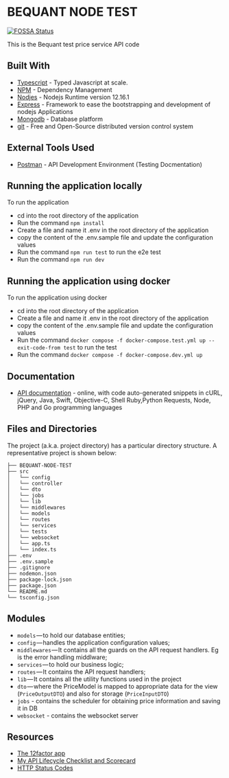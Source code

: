 # BEQUANT NODE TEST
[![FOSSA Status](https://app.fossa.io/api/projects/git%2Bgithub.com%2FSpring-Boot-Framework%2FSpring-Boot-Application-Template.svg?type=shield)](https://app.fossa.io/projects/git%2Bgithub.com%2FSpring-Boot-Framework%2FSpring-Boot-Application-Template?ref=badge_shield)

This is the Bequant test price service API code

## Built With


* 	[Typescript](https://www.typescriptlang.org/) - Typed Javascript at scale.
* 	[NPM](https://npm.org/) - Dependency Management
* 	[Nodjes](http://nodejs.org) - Nodejs Runtime version 12.16.1
* 	[Express](https://expressjs.com/) - Framework to ease the bootstrapping and development of nodejs Applications
* 	[Mongodb](https://www.mongodb.com/) - Database platform
* 	[git](https://git-scm.com/) - Free and Open-Source distributed version control system 


## External Tools Used

* [Postman](https://www.getpostman.com/) - API Development Environment (Testing Docmentation)


## Running the application locally

To run the application

* cd into the root directory of the application
* Run the command `npm install`
* Create a file and name it .env in the root directory of the application
* copy the content of the .env.sample file and update the configuration values
* Run the command `npm run test` to run the e2e test
* Run the command `npm run dev`




## Running the application using docker

To run the application using docker

* cd into the root directory of the application
* Create a file and name it .env in the root directory of the application
* copy the content of the .env.sample file and update the configuration values
* Run the command `docker compose -f docker-compose.test.yml up --exit-code-from test` to run the test
* Run the command `docker compose -f docker-compose.dev.yml up`



## Documentation

* [API documentation](https://documenter.getpostman.com/view/6138446/UVyn3K1J) - online, with code auto-generated snippets in cURL, jQuery, Java, Swift, Objective-C, Shell Ruby,Python Requests, Node, PHP and Go programming languages


## Files and Directories

The project (a.k.a. project directory) has a particular directory structure. A representative project is shown below:


```
├── BEQUANT-NODE-TEST
├── src
│   └── config
│   └── controller
│   └── dto
│   └── jobs
│   └── lib
│   └── middlewares
│   └── models
│   └── routes
│   └── services
│   └── tests
│   └── websocket
│   └── app.ts
│   └── index.ts
├── .env
├── .env.sample
├── .gitignore
├── nodemon.json
├── package-lock.json
├── package.json
└── README.md
└── tsconfig.json
```


## Modules

- `models` — to hold our database entities;
- `config` — handles the application configuration values;
- `middlewares` — It contains all the guards on the API request handlers. Eg is the error handling middlware;
- `services` — to hold our business logic;
- `routes` — It contains the API request handlers;
- `lib` — It contains all the utility functions used in the project
- `dto` — where the PriceModel is mapped to appropriate data for the view (`PriceOutputDTO`) and also for storage (`PriceInputDTO`)
- `jobs` - contains the scheduler for obtaining price information and saving it in DB
- `websocket` - contains the websocket server



## Resources

* [The 12factor app](https://12factor.net/)
* [My API Lifecycle Checklist and Scorecard](https://dzone.com/articles/my-api-lifecycle-checklist-and-scorecard)
* [HTTP Status Codes](https://www.restapitutorial.com/httpstatuscodes.html)
